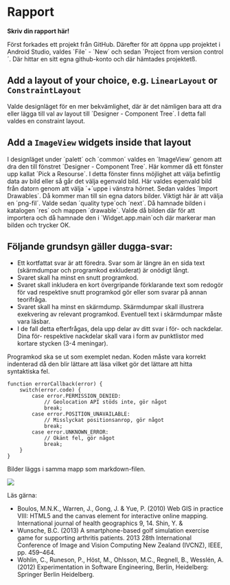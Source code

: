 
# Rapport

**Skriv din rapport här!**

Först forkades ett projekt från GitHub. Därefter för att öppna upp projektet i Android Studio, valdes ´File´ - ´New´ och sedan ´Project from version control´. Där hittar en sitt egna github-konto och där hämtades projektetß.

## Add a layout of your choice, e.g. `LinearLayout` or `ConstraintLayout`

Valde designläget för en mer bekvämlighet, där är det nämligen bara att dra eller lägga till val av layout till ´Designer - Component Tree´. I detta fall valdes en 
constraint layout. 

## Add a `ImageView` widgets inside that layout

I designläget under ´palett´ och ´common´ valdes en ´ImageView´ genom att dra den till fönstret ´Designer - Component Tree´. 
Här kommer då ett fönster upp kallat ´Pick a Resourse´. I detta fönster finns möjlighet att välja befintlig data av bild eller så går det välja egenvald bild. Här valdes 
egenvald bild från datorn genom att välja ´+´uppe i vänstra hörnet. Sedan valdes ´Import Drawables´. Då kommer man till sin egna dators bilder. Viktigt här är att välja en ´png-fil´. Valde sedan ´quality type´och ´next´. Då hamnade bilden i katalogen ´res´ och mappen ´drawable´. Valde då bilden där för att importera och då hamnade den i ´Widget.app.main´och där markerar man bilden och trycker OK. 


## Följande grundsyn gäller dugga-svar:

- Ett kortfattat svar är att föredra. Svar som är längre än en sida text (skärmdumpar och programkod exkluderat) är onödigt långt.
- Svaret skall ha minst en snutt programkod.
- Svaret skall inkludera en kort övergripande förklarande text som redogör för vad respektive snutt programkod gör eller som svarar på annan teorifråga.
- Svaret skall ha minst en skärmdump. Skärmdumpar skall illustrera exekvering av relevant programkod. Eventuell text i skärmdumpar måste vara läsbar.
- I de fall detta efterfrågas, dela upp delar av ditt svar i för- och nackdelar. Dina för- respektive nackdelar skall vara i form av punktlistor med kortare stycken (3-4 meningar).

Programkod ska se ut som exemplet nedan. Koden måste vara korrekt indenterad då den blir lättare att läsa vilket gör det lättare att hitta syntaktiska fel.

```
function errorCallback(error) {
    switch(error.code) {
        case error.PERMISSION_DENIED:
            // Geolocation API stöds inte, gör något
            break;
        case error.POSITION_UNAVAILABLE:
            // Misslyckat positionsanrop, gör något
            break;
        case error.UNKNOWN_ERROR:
            // Okänt fel, gör något
            break;
    }
}
```

Bilder läggs i samma mapp som markdown-filen.

![](android.png)

Läs gärna:

- Boulos, M.N.K., Warren, J., Gong, J. & Yue, P. (2010) Web GIS in practice VIII: HTML5 and the canvas element for interactive online mapping. International journal of health geographics 9, 14. Shin, Y. &
- Wunsche, B.C. (2013) A smartphone-based golf simulation exercise game for supporting arthritis patients. 2013 28th International Conference of Image and Vision Computing New Zealand (IVCNZ), IEEE, pp. 459–464.
- Wohlin, C., Runeson, P., Höst, M., Ohlsson, M.C., Regnell, B., Wesslén, A. (2012) Experimentation in Software Engineering, Berlin, Heidelberg: Springer Berlin Heidelberg.
